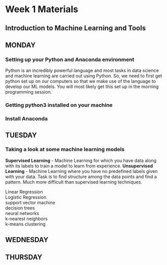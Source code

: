 # Week 1 Materials
## Introduction to Machine Learning and Tools
## MONDAY
### Setting up your Python and Anaconda environment

Python is an incredibly powerful language and most tasks in data science and machine learning are carried out using Python. So, we need to first get python set up on our computers so that we make use of the language to develop our ML models. You will most likely get this set up in the morning programming session.

### Getting python3 installed on your machine


### Install Anaconda 



## TUESDAY
### Taking a look at some machine learning models

<b>Supervised Learning</b> - Machine Learning for which you have data along with its labels to train a model to learn from experience.
<b>Unsupervised Learning</b> - Machine Learning where you have no predefined labels given with your data. Task is to find structure among the data points and find a pattern. Much more difficult than supervised learning techniques.

Linear Regression <br>
Logistic Regression <br>
support vector machine <br>
decision trees <br>
neural networks <br>
k-nearest neighbors <br>
k-means clustering <br>


## WEDNESDAY



## THURSDAY


